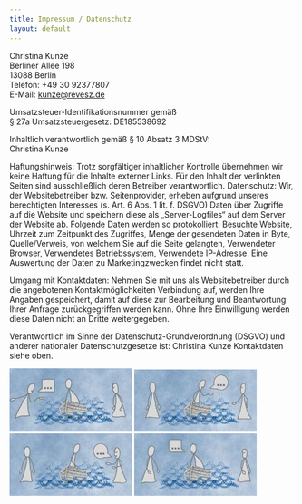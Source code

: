 ```yaml
---
title: Impressum / Datenschutz
layout: default
---
```


Christina Kunze<br>
Berliner Allee 198<br>
13088 Berlin<br>
Telefon: +49 30 92377807<br>
E-Mail: kunze@revesz.de

Umsatzsteuer-Identifikationsnummer gemäß<br>
§ 27a Umsatzsteuergesetz: DE185538692

Inhaltlich verantwortlich gemäß § 10 Absatz 3 MDStV:<br>
Christina Kunze

Haftungshinweis: Trotz sorgfältiger inhaltlicher Kontrolle übernehmen wir keine Haftung für die Inhalte externer Links.
Für den Inhalt der verlinkten Seiten sind ausschließlich deren Betreiber verantwortlich.
Datenschutz: Wir, der Websitebetreiber bzw. Seitenprovider, erheben aufgrund unseres berechtigten Interesses (s. Art. 6 Abs. 1 lit. f. DSGVO) Daten über Zugriffe auf die Website und speichern diese als „Server-Logfiles“ auf dem Server der Website ab. Folgende Daten werden so protokolliert: Besuchte Website, Uhrzeit zum Zeitpunkt des Zugriffes, Menge der gesendeten Daten in Byte, Quelle/Verweis, von welchem Sie auf die Seite gelangten, Verwendeter Browser, Verwendetes Betriebssystem, Verwendete IP-Adresse.
Eine Auswertung der Daten zu Marketingzwecken findet nicht statt.

Umgang mit Kontaktdaten: Nehmen Sie mit uns als Websitebetreiber durch die angebotenen Kontaktmöglichkeiten Verbindung auf, werden Ihre Angaben gespeichert, damit auf diese zur Bearbeitung und Beantwortung Ihrer Anfrage zurückgegriffen werden kann.
Ohne Ihre Einwilligung werden diese Daten nicht an Dritte weitergegeben.

Verantwortlich im Sinne der Datenschutz-Grundverordnung (DSGVO) und anderer nationaler Datenschutzgesetze ist:
Christina Kunze
Kontaktdaten siehe oben. 

<img src="header_re_bild1_kl.jpg">
<img src="header_re_bild2_kl.jpg">
<img src="header_re_bild3_kl.jpg">
<img src="header_re_bild4_kl.jpg">

